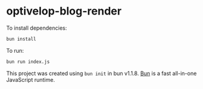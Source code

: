 # optivelop-blog-render

To install dependencies:

```bash
bun install
```

To run:

```bash
bun run index.js
```

This project was created using `bun init` in bun v1.1.8. [Bun](https://bun.sh) is a fast all-in-one JavaScript runtime.
